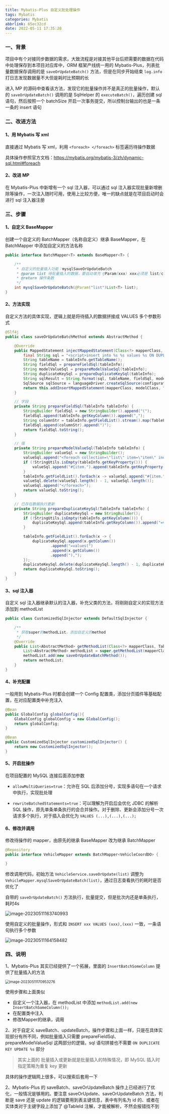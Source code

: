```yaml
---
title: Mybatis-Plus 自定义批处理操作
tags: Mybatis
categories: Mybatis
abbrlink: 65ec32cd
date: 2022-05-11 17:35:28
---
```

### 一、背景

项目中有个对接同步数据的需求，大致流程是对接其他平台后把需要的数据在代码中处理保存到本项目对应库中，ORM 框架产线统一用的 Mybatis-Plus，列表批量数据保存调用的是 `saveOrUpdateBatch()` 方法，但是在同步开始结束 `log.info` 打日志发现数据量不大但是耗时比预期的长

进入 MP 的源码中查看该方法，发现它的批量操作并不是真正的批量操作，默认的 `saveOrUpdateBatch()` 调用的是 SqlHelper 的 `executeBatch()`，遍历创建 sql 语句，然后按照一个 batchSize 开启一次事务提交，所以控制台输出的也是一条一条的 insert 语句



### 二、改进方法

#### 1、用 Mybatis 写 xml

直接通过 Mybatis 写 xml，利用 `<foreach> </foreach>` 标签遍历待操作数据

具体操作参照官方文档：https://mybatis.org/mybatis-3/zh/dynamic-sql.html#foreach



#### 2、改进 MP

在 Mybatis-Plus 中新增有一个 sql 注入器，可以通过 sql 注入器实现批量新增删除等操作，一次注入随时可用，使用上比较方便，唯一的缺点就是在项目启动时会进行 sql 注入器注册



### 三、步骤

#### 1、自定义 BaseMapper

创建一个自定义的 BatchMapper（名称自定义）继承 BaseMapper，在 BatchMapper 中添加自定义的方法名称

```java
public interface BatchMapper<T> extends BaseMapper<T> {

    /**
     * 自定义的批量插入功能：mysqlSaveOrUpdateBatch
     * @param list 待批量插入的数据，要自动填充 @Param(xxx) xxx必须是 list/collection/array 三者之一
     * @return 操作条数
     */
    int mysqlSaveOrUpdateBatch(@Param("list")List<T> list);
}
```



#### 2、方法实现

自定义方法的具体实现，逻辑上就是将待插入的数据拼接成 VALUES 多个参数形式

```java
@Slf4j
public class saveOrUpdateBatchMethod extends AbstractMethod {

    @Override
    public MappedStatement injectMappedStatement(Class<?> mapperClass, Class<?> modelClass, TableInfo tableInfo) {
        final String sql = "<script>insert into %s %s values %s ON DUPLICATE KEY UPDATE %s</script>";
        String tableName = tableInfo.getTableName();
        String fieldSql = prepareFieldSql(tableInfo);
        String modelValueSql = prepareModelValueSql(tableInfo);
        String duplicateKeySql = prepareDuplicateKeySql(tableInfo);
        String sqlResult = String.format(sql, tableName, fieldSql, modelValueSql, duplicateKeySql);
        SqlSource sqlSource = languageDriver.createSqlSource(configuration, sqlResult, modelClass);
        return this.addInsertMappedStatement(mapperClass, modelClass, "mysqlSaveOrUpdateBatch", sqlSource, new NoKeyGenerator(), null, null);// 这里的名称要和Mapper中定义的一致
    }

    // 字段
    private String prepareFieldSql(TableInfo tableInfo) {
        StringBuilder fieldSql = new StringBuilder().append("(");
        fieldSql.append(tableInfo.getKeyColumn()).append(",");
        String columnStr = tableInfo.getFieldList().stream().map(TableFieldInfo::getColumn).collect(Collectors.joining(","));
        fieldSql.append(columnStr).append(")");
        return fieldSql.toString();
    }

    // 值
    private String prepareModelValueSql(TableInfo tableInfo) {
        StringBuilder valueSql = new StringBuilder();
        valueSql.append("<foreach collection=\"list\" item=\"item\" index=\"index\" open=\"(\" separator=\"),(\" close=\")\">");
        if (!StringUtils.isEmpty(tableInfo.getKeyProperty())) {
            valueSql.append("#{item.").append(tableInfo.getKeyProperty()).append("},");
        }
        tableInfo.getFieldList().forEach(x -> valueSql.append("#{item.").append(x.getProperty()).append("},"));
        valueSql.delete(valueSql.length() - 1, valueSql.length());
        valueSql.append("</foreach>");
        return valueSql.toString();
    }

    // 已存在数据执行更新
    private String prepareDuplicateKeySql(TableInfo tableInfo) {
        StringBuilder duplicateKeySql = new StringBuilder();
        if (!StringUtils.isEmpty(tableInfo.getKeyColumn())) {
            duplicateKeySql.append(tableInfo.getKeyColumn()).append("=values(").append(tableInfo.getKeyColumn()).append("),");
        }

        tableInfo.getFieldList().forEach(x -> {
            duplicateKeySql.append(x.getColumn())
                    .append("=values(")
                    .append(x.getColumn())
                    .append("),");
        });
        duplicateKeySql.delete(duplicateKeySql.length() - 1, duplicateKeySql.length());
        return duplicateKeySql.toString();
    }
}
```



#### 3、sql 注入器

自定义 sql 注入器继承默认的注入器，补充父类的方法，将刚刚自定义的实现方法添加到 methodList

```java
public class CustomizedSqlInjector extends DefaultSqlInjector {

    /**
     * 获取super的methodList，添加自定义的method
     */
    @Override
    public List<AbstractMethod> getMethodList(Class<?> mapperClass, TableInfo tableInfo) {
        List<AbstractMethod> methodList = super.getMethodList(mapperClass, tableInfo);
        methodList.add(new saveOrUpdateBatchMethod());
        return methodList;
    }
}
```



#### 4、补充配置

一般用到 Mybatis-Plus 时都会创建一个 Config 配置类，添加分页插件等基础配置，在对应配置类中补充注入

```java
@Bean
public GlobalConfig globalConfig(){
    GlobalConfig globalConfig = new GlobalConfig();
    return globalConfig;
}

@Bean
public CustomizedSqlInjector customizedSqlInjector() {
    return new CustomizedSqlInjector();
}
```



#### 5、开启批操作

在项目配置的 MySQL 连接后面添加参数

- `allowMultiQueries=true`：允许在 SQL 后添加分号，实现多语句在一个请求中执行，实现批处理

- `rewriteBatchedStatements=true`：可以理解为开启后会优化 JDBC 的解析 SQL 操作，原先单条单条执行的会合并操作。对于删除、更新会添加分号一次请求多个执行，对于插入会优化为 `VALUES (...),(...),(...);`



#### 6、修改并调用

修改待操作的 mapper，由原先的继承 BaseMapper 改为继承 BatchMapper

```java
@Repository
public interface VehicleMapper extends BatchMapper<VehicleCoordDO> {

}
```

修改调用代码，初始方法 `VehicleService.saveOrUpdate(list)` 调整为 `VehicleMapper.mysqlSaveOrUpdateBatch(list)`，通过日志查看执行的耗时是否优化了

自带的 `saveOrUpdateBatch()` 方法执行，批量提交，但是批次内还是单条执行，耗时4s

![image-20230511163740993](https://jihulab.com/Leslie61/imagelake/-/raw/main/pictures/2023/05/image-20230511163740993.png)

使用自定义的批量操作，形式和 `INSERT xxx VALUES (xxx),(xxx)` 一致，一条语句执行多个参数

![image-20230511164158482](https://jihulab.com/Leslie61/imagelake/-/raw/main/pictures/2023/05/image-20230511164158482.png)



### 四、说明

1、Mybatis-Plus 其实已经提供了一个拓展，里面的 `InsertBatchSomeColumn` 提供了批量插入的方法

<img src="https://jihulab.com/Leslie61/imagelake/-/raw/main/pictures/2023/05/image-20230511170953276.png" alt="image-20230511170953276" style="zoom:80%;" />

使用步骤和上面类似

- 自定义一个注入器，在 methodList 中添加 `methodList.add(new InsertBatchSomeColumn());`
- 在配置类中注入
- 修改Mapper的继承，调用



2、对于自定义 saveBatch、updateBatch，操作步骤和上面一样，只是在具体实现部分有所不同，例如批量插入只需要 prepareFieldSql、prepareModelValueSql 这两部分的逻辑，sql 语句拼接也不需要 `ON DUPLICATE KEY UPDATE %s` 部分

>  其实上面的 批量插入或更新就是批量插入的特殊情况，即 MySQL 插入时指定策略为重复 key 更新

具体的操作逻辑网上很多，可以搜索后套用一下



2、Mybatis-Plus 的 saveBatch、saveOrUpdateBatch 操作上已经进行了优化，一般情况是够用的。要注意 saveOrUpdate、saveOrUpdateBatch 方法，判断是 save 还是 update 的逻辑要用到表主键信息，表中有列名为 id 的、或者在实体类对于主键字段上添加了 @TableId 注解，才能被解析，不然会报错找不到

